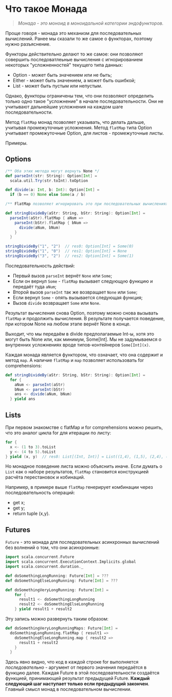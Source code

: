 # Что такое Монада

> *Монада - это моноид в моноидальной категории эндофункторов.*

Проще говоря - монада это механизм для последовательных вычислений. Ранее мы сказали то же самое о функторах, поэтому нужно разъяснение.

Функторы действительно делают то же самое: они позволяют совершить последоватлеьные вычисления с игнорированием некоторых "усложненностей" текущего типа данных:

- Option - может быть значением или не быть;
- Either - может быть значением, а может быть ошибкой;
- List - может быть пустым или непустым.

Однако, функторы ограничены тем, что они позволяют определить только одно такое "усложнение" в начале последовательности. Они не учитывают дальнейшие усложнения на каждом шаге последовательности.

Метод `flatMap` монад позволяет указывать, что делать дальше, учитывая промежуточные усложнения. Метод `flatMap` типа Option учитывает промежуточные Option, для листов - промежуточные листы. 

Примеры.

## Options

```scala
/** Оба этих метода могут вернуть None */
def parseInt(str: String): Option[Int] =
  scala.util.Try(str.toInt).toOption

def divide(a: Int, b: Int): Option[Int] =
  if (b == 0) None else Some(a / b)

/** FlatMap позволяет игнорировать это при последовательных вычислениях */

def stringDivideBy(aStr: String, bStr: String): Option[Int] =
  parseInt(aStr).flatMap { aNum =>
    parseInt(bStr).flatMap { bNum =>
      divide(aNum, bNum)
    }
  }

stringDivideBy("1", "2")  // res0: Option[Int] = Some(0)
stringDivideBy("1", "0")  // res1: Option[Int] = None
stringDivideBy("3", "2")  // res2: Option[Int] = Some(1)
```

Последовательность действий:

- Первый вызов `parseInt` вернёт `None` или `Some`;
- Если он вернул `Some` - `flatMap` вызывает следующую функцию и передаёт туда `aNum`;
- Второй вызов `parseInt` так же возвращает `None` или `Some`;
- Если вернул `Some` - опять вызывается следующая функция;
- Вызов `divide` возвращает `Some` или `None`.

Результат вычисления снова Option, поэтому можно снова вызывать `flatMap` и продолжить вычисления. В результате получается поведение, при котором None на любом этапе вернёт None в конце.

Выходит, что мы передаём в divide предполагаемые Int-ы, хотя это могут быть None или, как минимум, Some[Int]. Мы не задумываемся о внутренних усложнениях вроде типов-контейнеров `Some[Int](x)`.

Каждая монада является функтором, что означает, что она содержит и метод `map`. А наличие `flatMap` и `map` позволяет использовать for comprehensions:

```scala
def stringDivideBy(aStr: String, bStr: String): Option[Int] =
  for {
    aNum <- parseInt(aStr)
    bNum <- parseInt(bStr)
    ans <- divide(aNum, bNum)
  } yield ans
```

## Lists

При первом знакомстве с flatMap и for comprehensions можно решить, что это аналог цикла for для итерации по листу:

```scala
for {
  x <- (1 to 3).toList
  y <- (4 to 5).toList
} yield (x, y)  // res0: List[(Int, Int)] = List((1,4), (1,5), (2,4), (2,5), (3,4), (3,5))
```

Но монадное поведение листа можно объяснить иначе. Если думать о `List` как о наборе результатов, `flatMap` становится конструкцией расчёта перестановок и кобинаций. 

Например, в примере выше `flatMap` генерирует комбинации через последовательность операций:

- get x;
- get y;
- return tuple (x,y).

## Futures

`Future` - это монада для последовательных асинхронных вычислений без волнений о том, что они асинхронные:

```scala
import scala.concurrent.Future
import scala.concurrent.ExecutionContext.Implicits.global
import scala.concurrent.duration._

def doSomethingLongRunning: Future[Int] = ???
def doSomethingElseLongRunning: Future[Int] = ???

def doSomethingVeryLongRunning: Future[Int] =
    for {
      result1 <- doSomethingLongRunning
      result2 <- doSomethingElseLongRunning
    } yield result1 + result2
```

Эту запись можно развернуть таким образом:

```scala
def doSomethingVeryLongRunningMaps: Future[Int] =
  doSomethingLongRunning.flatMap { result1 =>
    doSomethingElseLongRunning.map { result2 =>
      result1 + result2
    }
  }
```

Здесь явно видно, что код в каждой строке for выполняется *последовательно* - аргумент от первого значения передаётся в функцию далее. Каждая Future в этой последовательности создаётся функцией, принимающей результат предыдущей Future. **Каждый следующий шаг наступает только если предыдущий закончен**. Главный смысл монад в последовательном вычислении.
